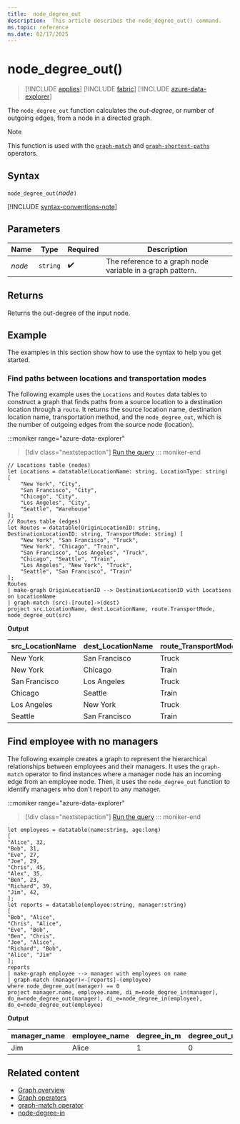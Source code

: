 ```yaml
---
title:  node_degree_out
description:  This article describes the node_degree_out() command.
ms.topic: reference
ms.date: 02/17/2025
---
```


# node_degree_out()

> [!INCLUDE [applies](../includes/applies-to-version/applies.md)] [!INCLUDE [fabric](../includes/applies-to-version/fabric.md)] [!INCLUDE [azure-data-explorer](../includes/applies-to-version/azure-data-explorer.md)]

The `node_degree_out` function calculates the *out-degree*, or number of outgoing edges, from  a node in a directed graph.

> [!NOTE]
> This function is used with the [`graph-match`](graph-match-operator.md) and [`graph-shortest-paths`](graph-shortest-paths-operator.md) operators.

## Syntax

`node_degree_out(`*node*`)`

[!INCLUDE [syntax-conventions-note](../includes/syntax-conventions-note.md)]

## Parameters

| Name | Type | Required | Description |
|---|---|---|---|
|*node*|`string`| :heavy_check_mark: |The reference to a graph node variable in a graph pattern.|

## Returns

Returns the out-degree of the input node.

## Example

The examples in this section show how to use the syntax to help you get started.

### Find paths between locations and transportation modes

The following example uses the `Locations` and `Routes` data tables to construct a graph that finds paths from a source location to a destination location through a `route`. It returns the source location name, destination location name, transportation method, and the `node_degree_out`, which is the number of outgoing edges from the source node (location).

:::moniker range="azure-data-explorer"
> [!div class="nextstepaction"]
<a href="https://dataexplorer.azure.com/clusters/help/databases/Samples?query=H4sIAAAAAAAAA32TUWuDMBSF3%2F0VF58UtL5vrDBaBoOug60wRikljZeYVRNJrpTCfvyinW203Xw8J%2FfE83nNMlhozkhqZYHYrkSIlM7RxkGJ5HkPkDNi3YmoV5eswjuwZKQSyfns6lif1RjWAbgnXOIBPrXZhwmEM0nHMDnp70zBk2GKS8v12JwVkjNxJS%2B0hUclsER7FYeMqMRW%2FmAGC91YDIPNfZBl8KYbwnNJzEVf8tfwG74aKaTqGz3PLy3naEmqTr5lr1wXW2tDLw7ivxSumq9Mw%2Fd9kQGvCwYXL9Wf7EZgBoFeiAdpkDca919hEOXN3yjRBrbET1SDb6jYHlNhWF3AGCuk6fQ2UThIKrz10wr8rXOxXWJaMeIFRNbwOF2b9spNOo3c%2FlIc1EZ%2FISdw5sQfTqD1R1I3Oxl8vgTaP2GbozCIW%2Bd31%2FwACegTXTIDAAA%3D" target="_blank">Run the query</a>
::: moniker-end

```kusto
// Locations table (nodes)
let Locations = datatable(LocationName: string, LocationType: string) [
    "New York", "City",
    "San Francisco", "City",
    "Chicago", "City",
    "Los Angeles", "City",
    "Seattle", "Warehouse"
];
// Routes table (edges)
let Routes = datatable(OriginLocationID: string, DestinationLocationID: string, TransportMode: string) [
    "New York", "San Francisco", "Truck",
    "New York", "Chicago", "Train",
    "San Francisco", "Los Angeles", "Truck",
    "Chicago", "Seattle", "Train",
    "Los Angeles", "New York", "Truck",
    "Seattle", "San Francisco", "Train"
];
Routes
| make-graph OriginLocationID --> DestinationLocationID with Locations on LocationName
| graph-match (src)-[route]->(dest)
project src.LocationName, dest.LocationName, route.TransportMode, node_degree_out(src)
```

**Output**

| src_LocationName | dest_LocationName | route_TransportMode | node_degree_out |
|--|--|--|--|
| New York | San Francisco | Truck | 2 |
| New York | Chicago | Train | 2 |
| San Francisco | Los Angeles | Truck | 1 |
| Chicago | Seattle | Train | 1 |
| Los Angeles | New York | Truck | 1 |
| Seattle | San Francisco | Train | 1 |

## Find employee with no managers

The following example creates a graph to represent the hierarchical relationships between employees and their managers. It uses the `graph-match` operator to find instances where a manager node has an incoming edge from an employee node. Then, it uses the `node_degree_out` function to identify managers who don't report to any manager.

:::moniker range="azure-data-explorer"
> [!div class="nextstepaction"]
<a href="https://dataexplorer.azure.com/clusters/help/databases/Samples?query=H4sIAAAAAAAAA12QzU7DMBCE734KK6dGShC0IEQhSBRx6ZFrVUVusooN%2FokcQ0Hi4fEmthOQL7P2zO7nleAoqF6ab4CBVrRlzp%2BThJVmCraDs0J3BWUdbKXRXU4OJHuSooGsoJt1QbKdOaG88vLlE2%2FXt17uzSjvvHzmVgy%2BuL4pMApfaEe9A42ejZevouHMtviCkb1QGPDtj%2FdEekILvbHuL1%2BkToyKaY9pQz2STnAReGaZbybmyRiRoi1%2BY3bPnDERdzEyI25AJT%2Be5x3KzrKepw3TsnyMnPQsHF%2Fs3miKK%2FfBMVMq5hpOV8GdP5SH0PpYpr%2Fn5MzBAtWmhbqFzgLU5sOlEK0qekl6a96gcXHwBY4p0uRQhrTQtaqW7YRO3ZLJj%2FjnWg79BbnOHEdTAgAA" target="_blank">Run the query</a>
::: moniker-end

```kusto
let employees = datatable(name:string, age:long)
[
"Alice", 32,
"Bob", 31,
"Eve", 27,
"Joe", 29,
"Chris", 45,
"Alex", 35,
"Ben", 23,
"Richard", 39,
"Jim", 42,
];
let reports = datatable(employee:string, manager:string)
[
"Bob", "Alice",
"Chris", "Alice",
"Eve", "Bob",
"Ben", "Chris",
"Joe", "Alice",
"Richard", "Bob",
"Alice", "Jim"
];
reports
| make-graph employee --> manager with employees on name
| graph-match (manager)<-[reports]-(employee)
where node_degree_out(manager) == 0
project manager.name, employee.name, di_m=node_degree_in(manager), do_m=node_degree_out(manager), di_e=node_degree_in(employee), do_e=node_degree_out(employee)
```

**Output**

| manager_name | employee_name | degree_in_m | degree_out_m |
|--|--|--|--|
| Jim | Alice | 1 | 0 |

## Related content

* [Graph overview](graph-overview.md)
* [Graph operators](graph-operators.md)
* [graph-match operator](graph-match-operator.md)
* [node-degree-in](node_degree_in.md)
